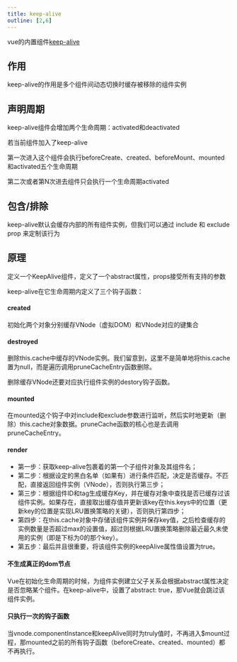 ```yaml
---
title: keep-alive
outline: [2,6]
---
```


vue的内置组件[keep-alive](https://cn.vuejs.org/guide/built-ins/keep-alive.html#keepalive)

## 作用

keep-alive的作用是多个组件间动态切换时缓存被移除的组件实例

## 声明周期

keep-alive组件会增加两个生命周期：activated和deactivated

若当前组件加入了keep-alive

第一次进入这个组件会执行beforeCreate、created、beforeMount、mounted和activated五个生命周期

第二次或者第N次进去组件只会执行一个生命周期activated

## 包含/排除

keep-alive默认会缓存内部的所有组件实例，但我们可以通过 include 和 exclude prop 来定制该行为

## 原理

定义一个KeepAlive组件，定义了一个abstract属性，props接受所有支持的参数

keep-alive在它生命周期内定义了三个钩子函数：

#### created

初始化两个对象分别缓存VNode（虚拟DOM）和VNode对应的键集合

#### destroyed

删除this.cache中缓存的VNode实例。我们留意到，这里不是简单地将this.cache置为null，而是遍历调用pruneCacheEntry函数删除。

删除缓存VNode还要对应执行组件实例的destory钩子函数。

#### mounted

在mounted这个钩子中对include和exclude参数进行监听，然后实时地更新（删除）this.cache对象数据。pruneCache函数的核心也是去调用pruneCacheEntry。

#### render

- 第一步：获取keep-alive包裹着的第一个子组件对象及其组件名；
- 第二步：根据设定的黑白名单（如果有）进行条件匹配，决定是否缓存。不匹配，直接返回组件实例（VNode），否则执行第三步；
- 第三步：根据组件ID和tag生成缓存Key，并在缓存对象中查找是否已缓存过该组件实例。如果存在，直接取出缓存值并更新该key在this.keys中的位置（更新key的位置是实现LRU置换策略的关键），否则执行第四步；
- 第四步：在this.cache对象中存储该组件实例并保存key值，之后检查缓存的实例数量是否超过max的设置值，超过则根据LRU置换策略删除最近最久未使用的实例（即是下标为0的那个key）。
- 第五步：最后并且很重要，将该组件实例的keepAlive属性值设置为true。

#### 不生成真正的dom节点

Vue在初始化生命周期的时候，为组件实例建立父子关系会根据abstract属性决定是否忽略某个组件。在keep-alive中，设置了abstract: true，那Vue就会跳过该组件实例。

#### 只执行一次的钩子函数

当vnode.componentInstance和keepAlive同时为truly值时，不再进入$mount过程，那mounted之前的所有钩子函数（beforeCreate、created、mounted）都不再执行。
